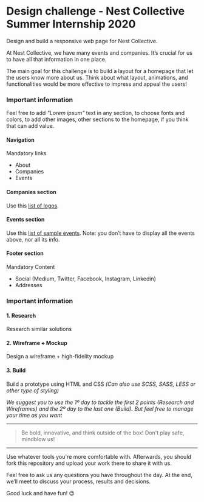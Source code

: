 # Design challenge - Nest Collective Summer Internship 2020

Design and build a responsive web page for Nest Collective.

At Nest Collective, we have many events and companies. It’s crucial for us to have all that information in one place.

The main goal for this challenge is to build a layout for a homepage that let the users know more about us. Think about what layout, animations, and functionalities would be more effective to impress and appeal the users!


### Important information
Feel free to add *"Lorem ipsum"* text in any section, to choose fonts and colors, to add other images, other sections to the homepage, if you think that can add value.

#### Navigation

Mandatory links

* About
* Companies
* Events


#### Companies section

Use this [list of logos](https://github.com/rubenjsilva/si2020-design-challenge/tree/master/Nest%20Collective%20-%20Companies%20logos).


#### Events section

Use this [list of sample events](https://docs.google.com/spreadsheets/d/1eshQxUyGckqA7-g4ovtPQ-AaZ4JuEAX5Go9VDF34g5E/). Note: you don’t have to display all the events above, nor all its info.


#### Footer section

Mandatory Content

* Social (Medium, Twitter, Facebook, Instagram, Linkedin)
* Addresses


### Important information

#### 1. Research
Research similar solutions

#### 2. Wireframe + Mockup
Design a wireframe + high-fidelity mockup

#### 3. Build
Build a prototype using HTML and CSS *(Can also use SCSS, SASS, LESS or other type of styling)*

*We suggest you to use the 1º day to tackle the first 2 points (Research and Wireframes) and the 2º day to the last one (Build). But feel free to manage your time as you want*

---

> Be bold, innovative, and think outside of the box! Don't play safe,  mindblow us!

---


Use whatever tools you're more comfortable with. Afterwards, you should fork this repository and upload your work there to share it with us.

Feel free to ask us any questions you have throughout the day. At the end, we’ll meet to discuss your process, results and decisions.

Good luck and have fun! 😉
